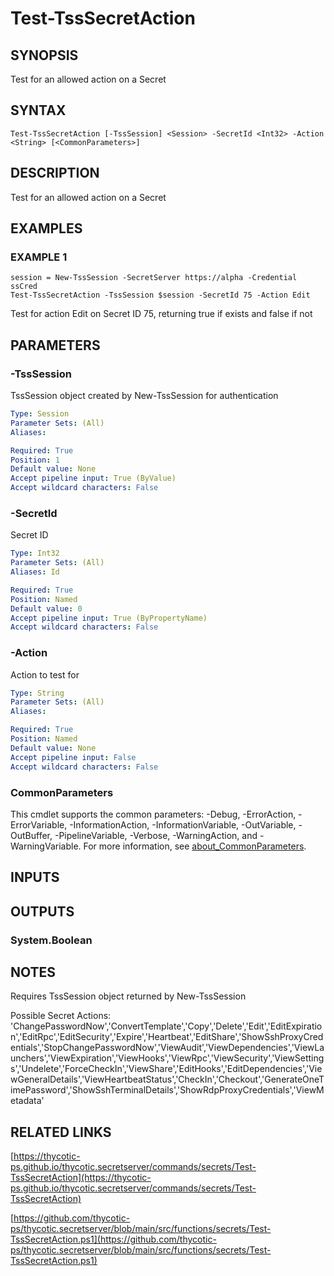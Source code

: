 # Test-TssSecretAction

## SYNOPSIS
Test for an allowed action on a Secret

## SYNTAX

```
Test-TssSecretAction [-TssSession] <Session> -SecretId <Int32> -Action <String> [<CommonParameters>]
```

## DESCRIPTION
Test for an allowed action on a Secret

## EXAMPLES

### EXAMPLE 1
```
session = New-TssSession -SecretServer https://alpha -Credential ssCred
Test-TssSecretAction -TssSession $session -SecretId 75 -Action Edit
```

Test for action Edit on Secret ID 75, returning true if exists and false if not

## PARAMETERS

### -TssSession
TssSession object created by New-TssSession for authentication

```yaml
Type: Session
Parameter Sets: (All)
Aliases:

Required: True
Position: 1
Default value: None
Accept pipeline input: True (ByValue)
Accept wildcard characters: False
```

### -SecretId
Secret ID

```yaml
Type: Int32
Parameter Sets: (All)
Aliases: Id

Required: True
Position: Named
Default value: 0
Accept pipeline input: True (ByPropertyName)
Accept wildcard characters: False
```

### -Action
Action to test for

```yaml
Type: String
Parameter Sets: (All)
Aliases:

Required: True
Position: Named
Default value: None
Accept pipeline input: False
Accept wildcard characters: False
```

### CommonParameters
This cmdlet supports the common parameters: -Debug, -ErrorAction, -ErrorVariable, -InformationAction, -InformationVariable, -OutVariable, -OutBuffer, -PipelineVariable, -Verbose, -WarningAction, and -WarningVariable. For more information, see [about_CommonParameters](http://go.microsoft.com/fwlink/?LinkID=113216).

## INPUTS

## OUTPUTS

### System.Boolean
## NOTES
Requires TssSession object returned by New-TssSession

Possible Secret Actions:
'ChangePasswordNow','ConvertTemplate','Copy','Delete','Edit','EditExpiration','EditRpc','EditSecurity','Expire','Heartbeat','EditShare','ShowSshProxyCredentials','StopChangePasswordNow','ViewAudit','ViewDependencies','ViewLaunchers','ViewExpiration','ViewHooks','ViewRpc','ViewSecurity','ViewSettings','Undelete','ForceCheckIn','ViewShare','EditHooks','EditDependencies','ViewGeneralDetails','ViewHeartbeatStatus','CheckIn','Checkout','GenerateOneTimePassword','ShowSshTerminalDetails','ShowRdpProxyCredentials','ViewMetadata'

## RELATED LINKS

[https://thycotic-ps.github.io/thycotic.secretserver/commands/secrets/Test-TssSecretAction](https://thycotic-ps.github.io/thycotic.secretserver/commands/secrets/Test-TssSecretAction)

[https://github.com/thycotic-ps/thycotic.secretserver/blob/main/src/functions/secrets/Test-TssSecretAction.ps1](https://github.com/thycotic-ps/thycotic.secretserver/blob/main/src/functions/secrets/Test-TssSecretAction.ps1)


